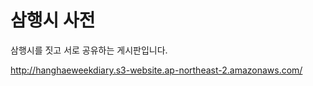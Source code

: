 # 삼행시 사전

삼행시를 짓고 서로 공유하는 게시판입니다.

http://hanghaeweekdiary.s3-website.ap-northeast-2.amazonaws.com/
